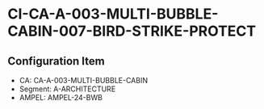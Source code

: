 # CI-CA-A-003-MULTI-BUBBLE-CABIN-007-BIRD-STRIKE-PROTECT

## Configuration Item
- CA: CA-A-003-MULTI-BUBBLE-CABIN
- Segment: A-ARCHITECTURE
- AMPEL: AMPEL-24-BWB
